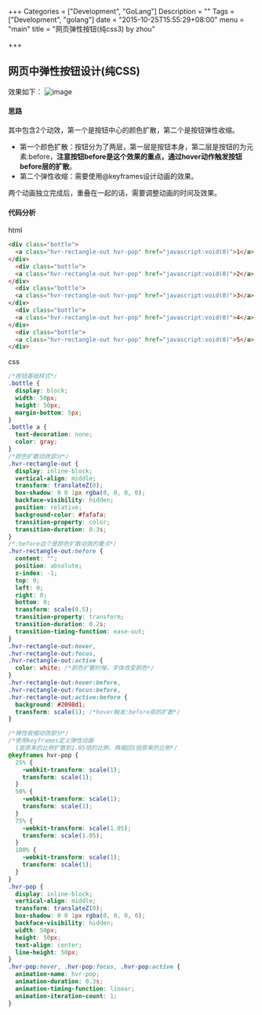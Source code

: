 +++
Categories = ["Development", "GoLang"]
Description = ""
Tags = ["Development", "golang"]
date = "2015-10-25T15:55:29+08:00"
menu = "main"
title = "网页弹性按钮(纯css3) by zhou"

+++

## 网页中弹性按钮设计(纯CSS)
效果如下：
![image](../btn.gif)

#### 思路
其中包含2个动效，第一个是按钮中心的颜色扩散，第二个是按钮弹性收缩。

- 第一个颜色扩散：按钮分为了两层，第一层是按钮本身，第二层是按钮的为元素:before，**注意按钮before是这个效果的重点，通过hover动作触发按钮before层的扩散**。
- 第二个弹性收缩：需要使用@keyframes设计动画的效果。

两个动画独立完成后，重叠在一起的话，需要调整动画的时间及效果。

#### 代码分析
html
```html
<div class="bottle">
  <a class="hvr-rectangle-out hvr-pop" href="javascript:void(0)">1</a>
</div>
  <div class="bottle">
  <a class="hvr-rectangle-out hvr-pop" href="javascript:void(0)">2</a>
</div>
  <div class="bottle">
  <a class="hvr-rectangle-out hvr-pop" href="javascript:void(0)">3</a>
</div>
  <div class="bottle">
  <a class="hvr-rectangle-out hvr-pop" href="javascript:void(0)">4</a>
</div>
  <div class="bottle">
  <a class="hvr-rectangle-out hvr-pop" href="javascript:void(0)">5</a>
</div>
```

css
```css
/*按钮基础样式*/
.bottle {
  display: block;
  width: 50px;
  height: 50px;
  margin-bottom: 5px;
}
.bottle a {
  text-decoration: none;
  color: gray;
}
/*颜色扩散动效部分*/
.hvr-rectangle-out {
  display: inline-block;
  vertical-align: middle;
  transform: translateZ(0);
  box-shadow: 0 0 1px rgba(0, 0, 0, 0);
  backface-visibility: hidden;
  position: relative;
  background-color: #fafafa;
  transition-property: color;
  transition-duration: 0.3s;
}
/*:before这个是颜色扩散动效的重点*/
.hvr-rectangle-out:before {
  content: "";
  position: absolute;
  z-index: -1;
  top: 0;
  left: 0;
  right: 0;
  bottom: 0;
  transform: scale(0.5);
  transition-property: transform;
  transition-duration: 0.2s;
  transition-timing-function: ease-out;
}
.hvr-rectangle-out:hover,
.hvr-rectangle-out:focus,
.hvr-rectangle-out:active {
  color: white; /*颜色扩散时候，字体改变颜色*/
}
.hvr-rectangle-out:hover:before,
.hvr-rectangle-out:focus:before,
.hvr-rectangle-out:active:before {
  background: #2098d1;
  transform: scale(1); /*hover触发:before层的扩散*/
}

/*弹性收缩动效部分*/
/*使用keyframes定义弹性动画
  1是原来的比例扩散到1.05倍的比例，再缩回1倍原来的比例*/
@keyframes hvr-pop {
  25% {
    -webkit-transform: scale(1);
    transform: scale(1);
  }
  50% {
    -webkit-transform: scale(1);
    transform: scale(1);
  }
  75% {
    -webkit-transform: scale(1.05);
    transform: scale(1.05);
  }
  100% {
    -webkit-transform: scale(1);
    transform: scale(1);
  }
}
.hvr-pop {
  display: inline-block;
  vertical-align: middle;
  transform: translateZ(0);
  box-shadow: 0 0 1px rgba(0, 0, 0, 0);
  backface-visibility: hidden;
  width: 50px;
  height: 50px;
  text-align: center;
  line-height: 50px;
}
.hvr-pop:hover, .hvr-pop:focus, .hvr-pop:active {
  animation-name: hvr-pop;
  animation-duration: 0.3s;
  animation-timing-function: linear;
  animation-iteration-count: 1;
}
```
